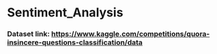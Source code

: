 # Sentiment_Analysis

### Dataset link: https://www.kaggle.com/competitions/quora-insincere-questions-classification/data
